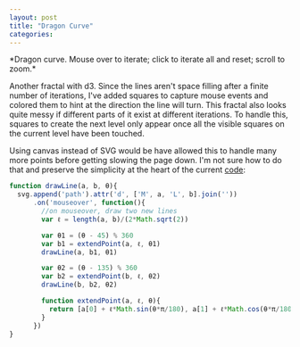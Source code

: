 ```yaml
---
layout: post
title: "Dragon Curve"
categories: 
---
```


<link rel="stylesheet" type="text/css" href="/javascripts/posts/dragonCurve/style.css">

<div id='dragon-curve'></div>
*Dragon curve. Mouse over to iterate; click to <a id='step'>iterate all</a> and <a id='reset'>reset</a>; scroll to zoom.*

Another fractal with d3. Since the lines aren't space filling after a finite number of iterations, I've added squares to capture mouse events and colored them to hint at the direction the line will turn. This fractal also looks quite messy if different parts of it exist at different iterations. To handle this, squares to create the next level only appear once all the visible squares on the current level have been touched. 

Using canvas instead of SVG would be have allowed this to handle many more points before getting slowing the page down. I'm not sure how to do that and preserve the  simplicity at the heart of the current [code](https://github.com/1wheel/roadtolarissa/blob/master/source/javascripts/posts/dragonCurve/script.js): 

```javascript
function drawLine(a, b, θ){
  svg.append('path').attr('d', ['M', a, 'L', b].join(''))
      .on('mouseover', function(){
        //on mouseover, draw two new lines
        var ℓ = length(a, b)/(2*Math.sqrt(2))

        var θ1 = (θ - 45) % 360
        var b1 = extendPoint(a, ℓ, θ1)
        drawLine(a, b1, θ1)

        var θ2 = (θ - 135) % 360
        var b2 = extendPoint(b, ℓ, θ2)
        drawLine(b, b2, θ2)

        function extendPoint(a, ℓ, θ){
          return [a[0] + ℓ*Math.sin(θ*π/180), a[1] + ℓ*Math.cos(θ*π/180)]
        }
      })
}
```



<script src="/javascripts/libs/d3.4.11.js" type="text/javascript"></script>
<script src="/javascripts/libs/lodash.js" type="text/javascript"></script>

<script src="/javascripts/posts/negBarTransition/lib.js" type="text/javascript"></script>

<script src="/javascripts/posts/dragonCurve/script.js" type="text/javascript"></script>

<meta property="og:image" content="/images/thumbnails/215-teeth.png" />